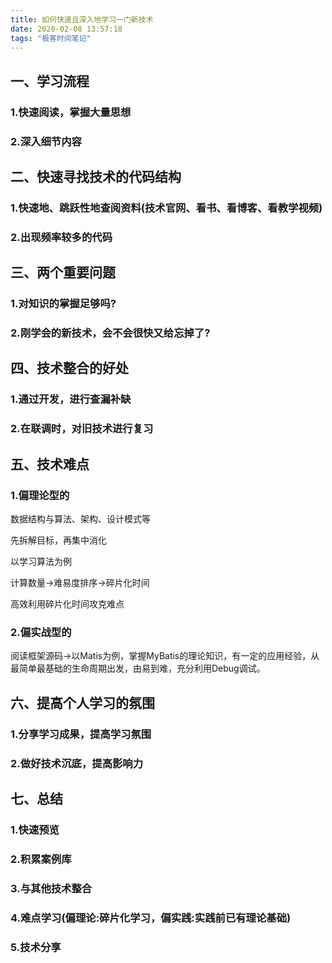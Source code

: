 ```yaml
---
title: 如何快速且深入地学习一门新技术
date: 2020-02-08 13:57:18
tags: "极客时间笔记"
---
```

## 一、学习流程
<!--more-->

### 1.快速阅读，掌握大量思想

### 2.深入细节内容

## 二、快速寻找技术的代码结构

### 1.快速地、跳跃性地查阅资料(技术官网、看书、看博客、看教学视频)

### 2.出现频率较多的代码

## 三、两个重要问题


### 1.对知识的掌握足够吗?

### 2.刚学会的新技术，会不会很快又给忘掉了?


## 四、技术整合的好处

### 1.通过开发，进行查漏补缺

### 2.在联调时，对旧技术进行复习


## 五、技术难点

### 1.偏理论型的

数据结构与算法、架构、设计模式等

先拆解目标，再集中消化

以学习算法为例

计算数量->难易度排序->碎片化时间

高效利用碎片化时间攻克难点


### 2.偏实战型的

阅读框架源码->以Matis为例，掌握MyBatis的理论知识，有一定的应用经验，从最简单最基础的生命周期出发，由易到难，充分利用Debug调试。

## 六、提高个人学习的氛围

### 1.分享学习成果，提高学习氛围

### 2.做好技术沉底，提高影响力


## 七、总结

### 1.快速预览

### 2.积累案例库

### 3.与其他技术整合

### 4.难点学习(偏理论:碎片化学习，偏实践:实践前已有理论基础)

### 5.技术分享
